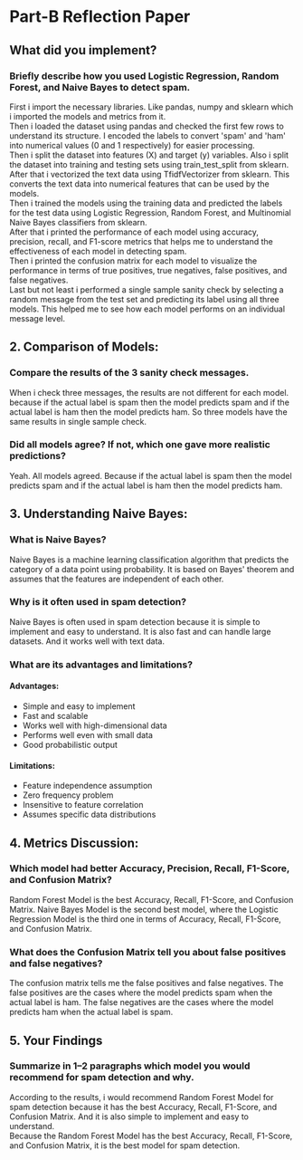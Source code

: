 # Part-B Reflection Paper 

## What did you implement?

### Briefly describe how you used Logistic Regression, Random Forest, and Naive Bayes to detect spam.

First i import the necessary libraries. Like pandas, numpy and sklearn which i imported the models and metrics from it.  
Then i loaded the dataset using pandas and checked the first few rows to understand its structure. I encoded the labels to convert 'spam' and 'ham' into numerical values (0 and 1 respectively) for easier processing.  
Then i split the dataset into features (X) and target (y) variables. Also i split the dataset into training and testing sets using train_test_split from sklearn.  
After that i vectorized the text data using TfidfVectorizer from sklearn. This converts the text data into numerical features that can be used by the models.  
Then i trained the models using the training data and predicted the labels for the test data using Logistic Regression, Random Forest, and Multinomial Naive Bayes classifiers from sklearn.  
After that i printed the performance of each model using accuracy, precision, recall, and F1-score metrics that helps me to understand the effectiveness of each model in detecting spam.  
Then i printed the confusion matrix for each model to visualize the performance in terms of true positives, true negatives, false positives, and false negatives.  
Last but not least i performed a single sample sanity check by selecting a random message from the test set and predicting its label using all three models. This helped me to see how each model performs on an individual message level.

## 2. Comparison of Models:

### Compare the results of the 3 sanity check messages.

When i check three messages, the results are not different for each model. because if the actual label is spam then the model predicts spam and if the actual label is ham then the model predicts ham. So three models have the same results in single sample check. 

### Did all models agree? If not, which one gave more realistic predictions?

Yeah. All models agreed. Because if the actual label is spam then the model predicts spam and if the actual label is ham then the model predicts ham.

## 3. Understanding Naive Bayes:

### What is Naive Bayes?

Naive Bayes is a machine learning classification algorithm that predicts the category of a data point using probability. It is based on Bayes' theorem and assumes that the features are independent of each other.

### Why is it often used in spam detection?

Naive Bayes is often used in spam detection because it is simple to implement and easy to understand. It is also fast and can handle large datasets. And it works well with text data.

### What are its advantages and limitations?

#### Advantages:
- Simple and easy to implement
- Fast and scalable
- Works well with high-dimensional data
- Performs well even with small data
- Good probabilistic output

#### Limitations:
- Feature independence assumption
- Zero frequency problem
- Insensitive to feature correlation
- Assumes specific data distributions

## 4. Metrics Discussion:

### Which model had better Accuracy, Precision, Recall, F1-Score, and Confusion Matrix?

Random Forest Model is the best Accuracy, Recall, F1-Score, and Confusion Matrix. Naive Bayes Model is the second best model, where the Logistic Regression Model is the third one in terms of Accuracy, Recall, F1-Score, and Confusion Matrix. 

### What does the Confusion Matrix tell you about false positives and false negatives?

The confusion matrix tells me the false positives and false negatives. The false positives are the cases where the model predicts spam when the actual label is ham. The false negatives are the cases where the model predicts ham when the actual label is spam.

## 5. Your Findings

### Summarize in 1–2 paragraphs which model you would recommend for spam detection and why.

According to the results, i would recommend Random Forest Model for spam detection because it has the best Accuracy, Recall, F1-Score, and Confusion Matrix. And it is also simple to implement and easy to understand.  
Because the Random Forest Model has the best Accuracy, Recall, F1-Score, and Confusion Matrix, it is the best model for spam detection.
